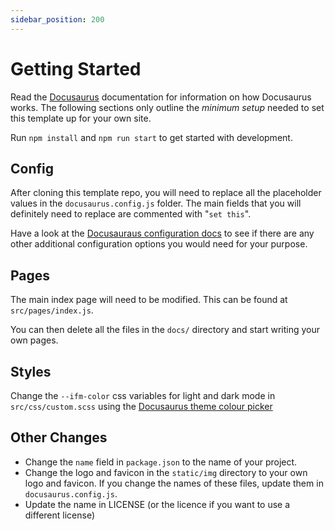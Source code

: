 ```yaml
---
sidebar_position: 200
---
```


# Getting Started

Read the [Docusaurus](https://docusaurus.io/) documentation for information
on how Docusaurus works. The following sections only outline the _minimum
setup_ needed to set this template up for your own site.

Run `npm install` and `npm run start` to get started with development.

## Config

After cloning this template repo, you will need to replace all the
placeholder values in the `docusaurus.config.js` folder. The main fields
that you will definitely need to replace are commented with "`set this`".

Have a look at the
[Docusauraus configuration docs](https://docusaurus.io/docs/api/docusaurus-config)
to see if there are any other additional configuration options you would
need for your purpose.

## Pages

The main index page will need to be modified. This can be found at
`src/pages/index.js`.

You can then delete all the files in the `docs/` directory and start writing
your own pages.

## Styles

Change the `--ifm-color` css variables for light and dark mode in
`src/css/custom.scss` using
the [Docusaurus theme colour picker](https://docusaurus.io/docs/styling-layout#styling-your-site-with-infima)

## Other Changes

- Change the `name` field in `package.json` to the name of your project.
- Change the logo and favicon in the `static/img` directory to your own logo
  and favicon. If you change the names of these files, update them
  in `docusaurus.config.js`.
- Update the name in LICENSE (or the licence if you want to use a different 
  license)
